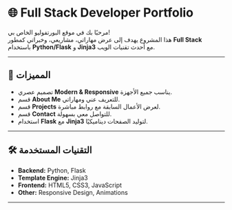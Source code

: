 # 🌐 Full Stack Developer Portfolio

مرحبًا بك في موقع البورتفوليو الخاص بي!  
هذا المشروع يهدف إلى عرض مهاراتي، مشاريعي، وخبراتي كمطور **Full Stack** باستخدام **Python/Flask** و **Jinja3** مع أحدث تقنيات الويب.

---

## 📌 المميزات
- تصميم عصري **Modern & Responsive** يناسب جميع الأجهزة.
- قسم **About Me** للتعريف عني ومهاراتي.
- قسم **Projects** لعرض الأعمال السابقة مع روابط مباشرة.
- قسم **Contact** للتواصل معي بسهولة.
- استخدام **Flask** مع **Jinja3** لتوليد الصفحات ديناميكيًا.

---

## 🛠️ التقنيات المستخدمة
- **Backend:** Python, Flask
- **Template Engine:** Jinja3
- **Frontend:** HTML5, CSS3, JavaScript
- **Other:** Responsive Design, Animations

---
